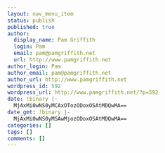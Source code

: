 ```yaml
---
layout: nav_menu_item
status: publish
published: true
author:
  display_name: Pam Griffith
  login: Pam
  email: pam@pamgriffith.net
  url: http://www.pamgriffith.net
author_login: Pam
author_email: pam@pamgriffith.net
author_url: http://www.pamgriffith.net
wordpress_id: 592
wordpress_url: http://www.pamgriffith.net/?p=592
date: !binary |-
  MjAxMi0wNS0yMCAxOTozODoxOSAtMDQwMA==
date_gmt: !binary |-
  MjAxMi0wNS0yMSAwMjozODoxOSAtMDQwMA==
categories: []
tags: []
comments: []
---
```


